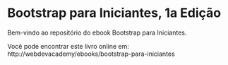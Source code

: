 # Bootstrap para Iniciantes, 1a Edição

Bem-vindo ao repositório do ebook Bootstrap para Iniciantes.

Você pode encontrar este livro online em: http://webdevacademy/ebooks/bootstrap-para-iniciantes